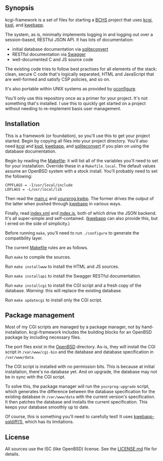 ## Synopsis

kcgi-framework is a set of files for starting a
[BCHS](https://learnbchs.org) project that uses
[kcgi](https://kristaps.bsd.lv/kcgi),
[ksql](https://kristaps.bsd.lv/ksql), and
[kwebapp](https://kristaps.bsd.lv/kwebapp).

The system, as is, minimally implements logging in and logging out over a
session-based, RESTful JSON API.  It has lots of documentation:

- initial database documentation via
  [sqliteconvert](https://kristaps.bsd.lv/sqliteconvert)
- RESTful documentation via [Swagger](https://swagger.io)
- well-documented C and JS source code

The existing code tries to follow best practises for all elements of the
stack: clean, secure C code that's logically separated, HTML and
JavaScript that are well-formed and satisfy CSP policies, and so on.

It's also portable within UNIX systems as provided by
[oconfigure](https://github.com/kristapsdz/oconfigure).

You'll only use this repository once as a primer for your project.  It's
not something that's installed.  I use this to quickly get started on a
project without needing to re-implement basis user management.

## Installation

This is a framework (or foundation), so you'll use this to get your
project started.  Begin by copying all files into your project
directory.  You'll also need [kcgi](https://kristaps.bsd.lv/kcgi) and
[ksql](https://kristaps.bsd.lv/ksql),
[kwebapp](https://kristaps.bsd.lv/kwebapp), and
[sqliteconvert](https://kristaps.bsd.lv/sqliteconvert) if you plan on
using the database documentation.

Begin by reading the [Makefile](Makefile): it will list all of the
variables you'll need to set for your installation.  Override these in a
`Makefile.local`.  The default values assume an OpenBSD system with a
stock install.   You'll probably need to set the following:

```
CPPFLAGS = -I/usr/local/include
LDFLAGS = -L/usr/local/lib
```

Then read the [main.c](main.c) and [yourprog.kwbp](yourprog.kwbp).
The former drives the output of the latter when pushed through
[kwebapp](https://kristaps.bsd.lv/kwebapp) in various ways.

Finally, read [index.xml](index.xml) and [index.js](index.js), both of
which drive the JSON backend.  It's all super-simple and self-contained.
([kwebapp](https://kristaps.bsd.lv/kwebapp) can also provide this, but I
erred on the side of simplicity.)

Before running `make`, you'll need to run `./configure` to generate the
compatibility layer.

The current [Makefile](Makefile) rules are as follows.

Run `make` to compile the sources.

Run `make installwww` to install the HTML and JS sources.

Run `make installapi` to install the Swagger RESTful documentation.

Run `make installcgi` to install the CGI script and a fresh copy of the
database.  *Warning*: this will replace the existing database.

Run `make updatecgi` to install only the CGI script.

## Package management

Most of my CGI scripts are managed by a package manager, not by
hand-installation.  kcgi-framework includes the building blocks for an
OpenBSD package by including necessary files.

The port files exist in the [OpenBSD](openbsd) directory.  As-is, they
will install the CGI script in `/var/www/cgi-bin` and the database and
database specification in `/var/www/data`.

The CGI script is installed with no permission bits.  This is because at
initial installation, there's no database yet.  And on upgrade, the
database may not be in sync with the CGI script.

To solve this, the package manager will run the `yourprog-upgrade`
script, which generates the difference between the database
specification for the existing database in `/var/www/data` with the
current version's specification.  It then patches the database and
installs the current specification.  This keeps your database smoothly
up to date.

Of course, this is something you'll need to carefully test!  It uses
[kwebapp-sqldiff(1)](https://kristaps.bsd.lv/kwebapp/kwebapp-sqldiff.1.html),
which has its limitations.

## License

All sources use the ISC (like OpenBSD) license.
See the [LICENSE.md](LICENSE.md) file for details.
